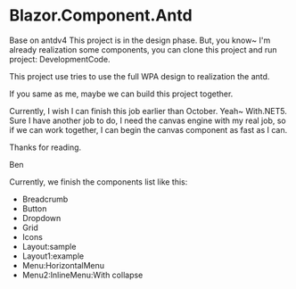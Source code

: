 # Blazor.Component.Antd
Base on antdv4
This project is in the design phase.
But, you know~ I'm already realization some components, you can clone this project and run project: DevelopmentCode.

This project use tries to use the full WPA design to realization the antd. 

If you same as me, maybe we can build this project together.

Currently, I wish I can finish this job earlier than October.
Yeah~ With.NET5.
Sure I have another job to do, I need the canvas engine with my real job, so if we can work together, I can begin the canvas component as fast as I can.

Thanks for reading.

Ben


Currently, we finish the components list like this:
* Breadcrumb
* Button
* Dropdown
* Grid
* Icons
* Layout:sample
* Layout1:example
* Menu:HorizontalMenu
* Menu2:InlineMenu:With collapse
